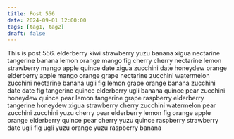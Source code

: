 ```yaml
---
title: Post 556
date: 2024-09-01 12:00:00
tags: [tag1, tag2]
draft: false
---
```

This is post 556.
elderberry
kiwi
strawberry
yuzu
banana
xigua
nectarine
tangerine
banana
lemon
orange
mango
fig
cherry
cherry
nectarine
lemon
strawberry
mango
apple
quince
date
xigua
zucchini
date
honeydew
orange
elderberry
apple
mango
orange
grape
nectarine
zucchini
watermelon
zucchini
nectarine
banana
ugli
fig
lemon
grape
orange
banana
zucchini
date
date
fig
tangerine
quince
elderberry
ugli
banana
quince
pear
zucchini
honeydew
quince
pear
lemon
tangerine
grape
raspberry
elderberry
tangerine
honeydew
xigua
strawberry
cherry
zucchini
watermelon
pear
zucchini
zucchini
yuzu
cherry
pear
elderberry
lemon
fig
orange
apple
orange
elderberry
quince
pear
cherry
yuzu
quince
raspberry
strawberry
date
ugli
fig
ugli
yuzu
orange
yuzu
raspberry
banana

